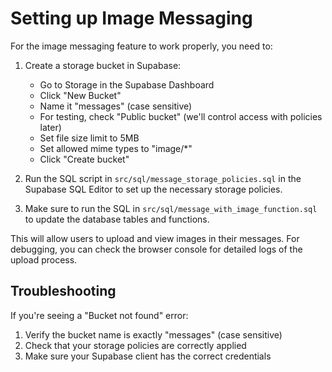 
# Setting up Image Messaging

For the image messaging feature to work properly, you need to:

1. Create a storage bucket in Supabase:
   - Go to Storage in the Supabase Dashboard
   - Click "New Bucket"
   - Name it "messages" (case sensitive)
   - For testing, check "Public bucket" (we'll control access with policies later)
   - Set file size limit to 5MB
   - Set allowed mime types to "image/*"
   - Click "Create bucket"

2. Run the SQL script in `src/sql/message_storage_policies.sql` in the Supabase SQL Editor to set up the necessary storage policies.

3. Make sure to run the SQL in `src/sql/message_with_image_function.sql` to update the database tables and functions.

This will allow users to upload and view images in their messages. For debugging, you can check the browser console for detailed logs of the upload process.

## Troubleshooting

If you're seeing a "Bucket not found" error:
1. Verify the bucket name is exactly "messages" (case sensitive)
2. Check that your storage policies are correctly applied
3. Make sure your Supabase client has the correct credentials
